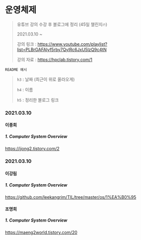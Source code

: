 # 운영체제

> 유튜브 강의 수강 후 블로그에 정리 (45일 챌린지🔥)
>
> 2021.03.10 ~
>
> 강의 링크 : https://www.youtube.com/playlist?list=PLBrGAFAIyf5rby7QylRc6JxU5lzQ9c4tN
>
> 강의 자료 : https://hpclab.tistory.com/1



`README 예시` 

> `h3` : 날짜 (최근이 위로 올라오게)
>
>  `h4` : 이름
>
>  `h5` : 정리한 블로그 링크



### 2021.03.10

#### 이종희

##### 1. Computer System Overview

https://jjong2.tistory.com/2


### 2021.03.10

#### 이강림

##### 1. Computer System Overview

https://github.com/leekangrim/TIL/tree/master/os/1%EA%B0%95


#### 조명희

##### 1. Computer System Overview

https://maeng2world.tistory.com/20

